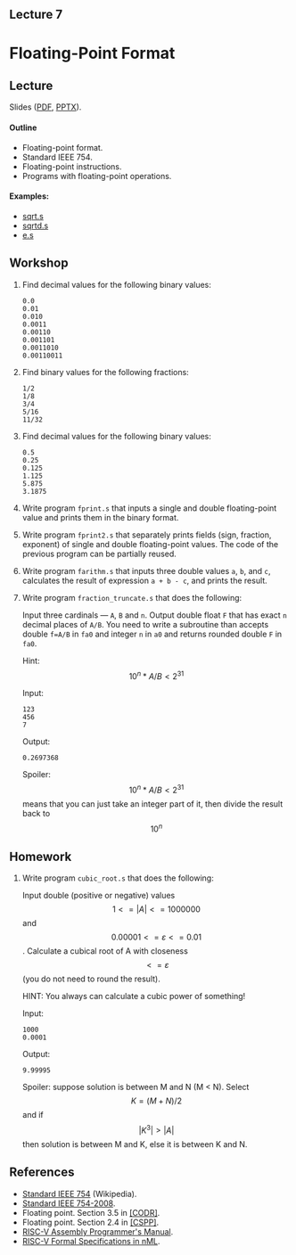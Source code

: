 <script type="text/javascript" async
  src="https://cdnjs.cloudflare.com/ajax/libs/mathjax/2.7.5/MathJax.js?config=TeX-AMS-MML_HTMLorMML">
  MathJax.Hub.Config({
    tex2jax: {
      inlineMath: [['$$','$$'], ['\\(','\\)']],
      processEscapes: true
    }
  });
</script>

Lecture 7
---

# Floating-Point Format

## Lecture

Slides ([PDF](CA_Lecture_07.pdf), [PPTX](CA_Lecture_07.pptx)).

#### Outline

* Floating-point format.
* Standard IEEE 754.
* Floating-point instructions.
* Programs with floating-point operations.

#### Examples:

* [sqrt.s](https://github.com/andrewt0301/hse-acos-course/blob/master/docs/part1ca/07_FP/sqrt.s)
* [sqrtd.s](https://github.com/andrewt0301/hse-acos-course/blob/master/docs/part1ca/07_FP/sqrtd.s)
* [e.s](https://github.com/andrewt0301/hse-acos-course/blob/master/docs/part1ca/07_FP/e.s)

## Workshop

1. Find decimal values for the following binary values:

    ```
    0.0
    0.01
    0.010
    0.0011
    0.00110
    0.001101
    0.0011010
    0.00110011
    ```

1. Find binary values for the following fractions:

   ```
   1/2
   1/8
   3/4
   5/16
   11/32
   ```

1. Find decimal values for the following binary values:

   ```
   0.5
   0.25
   0.125
   1.125
   5.875
   3.1875
   ```

1. Write program `fprint.s` that inputs a single and double floating-point value
   and prints them in the binary format.

1. Write program `fprint2.s` that separately prints fields (sign, fraction, exponent)
   of single and double floating-point values.
   The code of the previous program can be partially reused. 

1. Write program `farithm.s` that inputs three double values `a`, `b`, and `c`,
   calculates the result of expression `a + b - c`, and prints the result.   

1. Write program `fraction_truncate.s` that does the following:

   Input three cardinals — `A`, `B` and `n`.
   Output double float `F` that has exact `n` decimal places of `A/B`.
   You need to write a subroutine than accepts double `f=A/B` in `fa0` and integer `n` in `a0`
   and returns rounded double `F` in `fa0`.

   Hint: $$10^n*A/B < 2^{31}$$

   Input:
   ```
   123
   456
   7
   ```
   Output:
   ```
   0.2697368
   ```

   Spoiler:
   $$10^n*A/B < 2^{31}$$ means that you can just take an integer part of it,
   then divide the result back to $$10^n$$

## Homework

1. Write program `cubic_root.s` that does the following:

   Input double (positive or negative) values $$1 <= |A| <= 1000000$$ and $$0.00001<= ɛ <=0.01$$.
   Calculate a cubical root of A with closeness $$<=ɛ$$ (you do not need to round the result).

   HINT: You always can calculate a cubic power of something!

   Input:
   ```
   1000
   0.0001
   ```
   Output:
   ```
   9.99995
   ```

   Spoiler: suppose solution is between M and N (M < N).
   Select $$K=(M+N)/2$$ and if $$|K^3|>|A|$$ then solution is between M and K, else it is between K and N.

## References

* [Standard IEEE 754](https://en.wikipedia.org/wiki/IEEE_754) (Wikipedia).
* [Standard IEEE 754-2008](ieee-754-2008.pdf).
* Floating point. Section 3.5 in [[CODR]](../../books.md).
* Floating point. Section 2.4 in [[CSPP]](../../books.md).
* [RISC-V Assembly Programmer's Manual](
  https://github.com/riscv/riscv-asm-manual/blob/master/riscv-asm.md).
* [RISC-V Formal Specifications in nML](
  https://github.com/andrewt0301/ispras-microtesk-riscv/tree/master/microtesk-riscv/src/main/arch/riscv/model).
